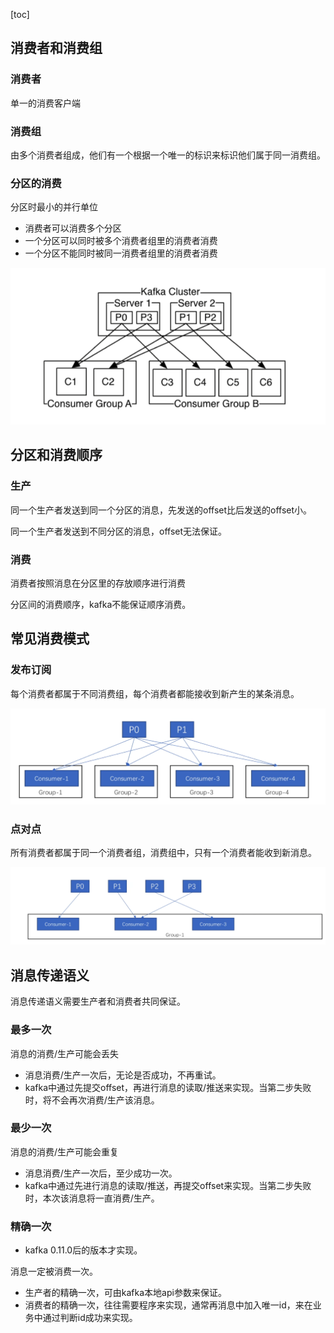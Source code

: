 [toc]

## 消费者和消费组

### 消费者

单一的消费客户端

### 消费组

由多个消费者组成，他们有一个根据一个唯一的标识来标识他们属于同一消费组。

### 分区的消费

分区时最小的并行单位

* 消费者可以消费多个分区
* 一个分区可以同时被多个消费者组里的消费者消费
* 一个分区不能同时被同一消费者组里的消费者消费

![](./image/consumption.jpg)

## 分区和消费顺序

### 生产

同一个生产者发送到同一个分区的消息，先发送的offset比后发送的offset小。

同一个生产者发送到不同分区的消息，offset无法保证。

### 消费

消费者按照消息在分区里的存放顺序进行消费

分区间的消费顺序，kafka不能保证顺序消费。

## 常见消费模式

### 发布订阅

每个消费者都属于不同消费组，每个消费者都能接收到新产生的某条消息。

![](./image/consumption2.jpg)

### 点对点

所有消费者都属于同一个消费者组，消费组中，只有一个消费者能收到新消息。

![](./image/consumption3.jpg)

## 消息传递语义

消息传递语义需要生产者和消费者共同保证。

### 最多一次

消息的消费/生产可能会丢失

* 消息消费/生产一次后，无论是否成功，不再重试。
* kafka中通过先提交offset，再进行消息的读取/推送来实现。当第二步失败时，将不会再次消费/生产该消息。

### 最少一次

消息的消费/生产可能会重复

* 消息消费/生产一次后，至少成功一次。
* kafka中通过先进行消息的读取/推送，再提交offset来实现。当第二步失败时，本次该消息将一直消费/生产。

### 精确一次

* kafka 0.11.0后的版本才实现。

消息一定被消费一次。

* 生产者的精确一次，可由kafka本地api参数来保证。
* 消费者的精确一次，往往需要程序来实现，通常再消息中加入唯一id，来在业务中通过判断id成功来实现。